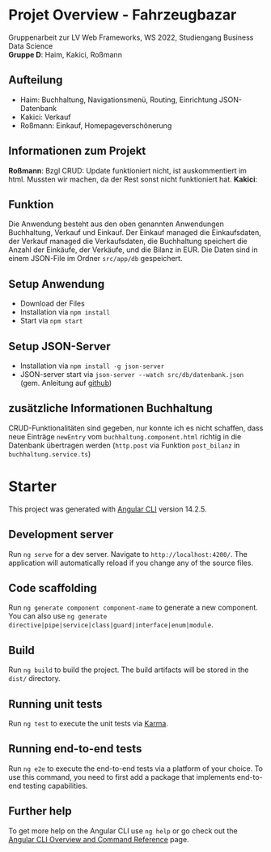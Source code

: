 # Projet Overview - Fahrzeugbazar
Gruppenarbeit zur LV Web Frameworks, WS 2022, Studiengang Business Data Science<br>
**Gruppe D**: Haim, Kakici, Roßmann

## Aufteilung
* Haim: Buchhaltung, Navigationsmenü, Routing, Einrichtung JSON-Datenbank
* Kakici: Verkauf
* Roßmann: Einkauf, Homepageverschönerung 

## Informationen zum Projekt
__Roßmann__: Bzgl CRUD: Update funktioniert nicht, ist auskommentiert im html. Mussten wir machen, da der Rest sonst nicht funktioniert hat.
__Kakici__:


## Funktion
Die Anwendung besteht aus den oben genannten Anwendungen Buchhaltung, Verkauf und Einkauf. Der Einkauf managed die Einkaufsdaten, der Verkauf managed die Verkaufsdaten, die Buchhaltung speichert die Anzahl der Einkäufe, der Verkäufe, und die Bilanz in EUR. Die Daten sind in einem JSON-File im Ordner `src/app/db` gespeichert.

## Setup Anwendung
* Download der Files
* Installation via `npm install`
* Start via `npm start`

## Setup JSON-Server
* Installation via `npm install -g json-server`
* JSON-server start via `json-server --watch src/db/datenbank.json` (gem. Anleitung auf [github](https://github.com/typicode/json-server))

## zusätzliche Informationen Buchhaltung
CRUD-Funktionalitäten sind gegeben, nur konnte ich es nicht schaffen, dass neue Einträge `newEntry` vom `buchhaltung.component.html` richtig in die Datenbank übertragen werden (`http.post` via Funktion `post_bilanz` in `buchhaltung.service.ts`)



# Starter

This project was generated with [Angular CLI](https://github.com/angular/angular-cli) version 14.2.5.

## Development server

Run `ng serve` for a dev server. Navigate to `http://localhost:4200/`. The application will automatically reload if you change any of the source files.

## Code scaffolding

Run `ng generate component component-name` to generate a new component. You can also use `ng generate directive|pipe|service|class|guard|interface|enum|module`.

## Build

Run `ng build` to build the project. The build artifacts will be stored in the `dist/` directory.

## Running unit tests

Run `ng test` to execute the unit tests via [Karma](https://karma-runner.github.io).

## Running end-to-end tests

Run `ng e2e` to execute the end-to-end tests via a platform of your choice. To use this command, you need to first add a package that implements end-to-end testing capabilities.

## Further help

To get more help on the Angular CLI use `ng help` or go check out the [Angular CLI Overview and Command Reference](https://angular.io/cli) page.
